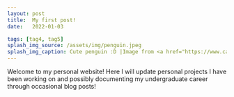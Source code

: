 ```yaml
---
layout: post
title:  My first post!
date:   2022-01-03

tags: [tag4, tag5]
splash_img_source: /assets/img/penguin.jpeg
splash_img_caption: Cute penguin :D |Image from <a href="https://www.cabq.gov/artsculture/biopark/news/10-cool-facts-about-penguins">jonbonsilver</a>
---
```

Welcome to my personal website! Here I will update personal projects I have been working on and possibly documenting my undergraduate career through occasional blog posts!
